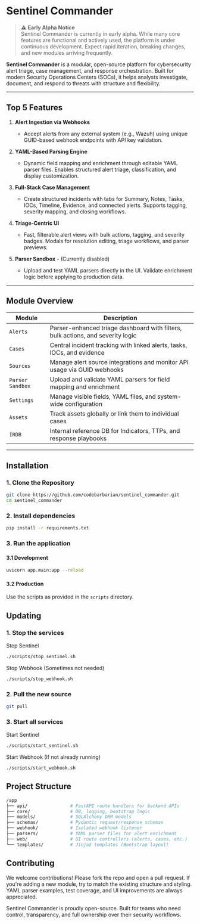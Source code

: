 # Sentinel Commander

> ⚠️ **Early Alpha Notice**  
> Sentinel Commander is currently in early alpha. While many core features are functional and actively used, the platform is under continuous development. Expect rapid iteration, breaking changes, and new modules arriving frequently.

**Sentinel Commander** is a modular, open-source platform for cybersecurity alert triage, case management, and response orchestration. Built for modern Security Operations Centers (SOCs), it helps analysts investigate, document, and respond to threats with structure and flexibility.

---

## Top 5 Features

1. **Alert Ingestion via Webhooks**
   - Accept alerts from any external system (e.g., Wazuh) using unique GUID-based webhook endpoints with API key validation.
   
2. **YAML-Based Parsing Engine**
   - Dynamic field mapping and enrichment through editable YAML parser files. Enables structured alert triage, classification, and display customization.

3. **Full-Stack Case Management**
   - Create structured incidents with tabs for Summary, Notes, Tasks, IOCs, Timeline, Evidence, and connected alerts. Supports tagging, severity mapping, and closing workflows.

4. **Triage-Centric UI**
   - Fast, filterable alert views with bulk actions, tagging, and severity badges. Modals for resolution editing, triage workflows, and parser previews.

5. **Parser Sandbox** - (Currently disabled)
   - Upload and test YAML parsers directly in the UI. Validate enrichment logic before applying to production data.

---

## Module Overview

| Module            | Description                                                                 |
|-------------------|-----------------------------------------------------------------------------|
| `Alerts`          | Parser-enhanced triage dashboard with filters, bulk actions, and severity logic |
| `Cases`           | Central incident tracking with linked alerts, tasks, IOCs, and evidence     |
| `Sources`         | Manage alert source integrations and monitor API usage via GUID webhooks   |
| `Parser Sandbox`  | Upload and validate YAML parsers for field mapping and enrichment           |
| `Settings`        | Manage visible fields, YAML files, and system-wide configuration            |
| `Assets`          | Track assets globally or link them to individual cases                      |
| `IRDB`            | Internal reference DB for Indicators, TTPs, and response playbooks          |

---

## Installation

### 1. Clone the Repository
```bash
git clone https://github.com/codebarbarian/sentinel_commander.git
cd sentinel_commander
```

### 2. Install dependencies
```bash
pip install -r requirements.txt
```

### 3. Run the application
#### 3.1 Development
```bash
uvicorn app.main:app --reload
```
#### 3.2 Production
Use the scripts as provided in the ```scripts``` directory.

## Updating
### 1. Stop the services
Stop Sentinel
```bash
./scripts/stop_sentinel.sh
```
Stop Webhook (Sometimes not needed)
```bash
./scripts/stop_webhook.sh
```
### 2. Pull the new source
```bash
git pull
```

### 3. Start all services
Start Sentinel
```bash
./scripts/start_sentinel.sh
```
Start Webhook (If not already running)
```bash
./scripts/start_webhook.sh
```
## Project Structure
```bash
/app
├── api/                # FastAPI route handlers for backend APIs
├── core/               # DB, logging, bootstrap logic
├── models/             # SQLAlchemy ORM models
├── schemas/            # Pydantic request/response schemas
├── webhook/            # Isolated webhook listener
├── parsers/            # YAML parser files for alert enrichment
├── web/                # UI route controllers (alerts, cases, etc.)
└── templates/          # Jinja2 templates (Bootstrap layout)
```

## Contributing
We welcome contributions!
Please fork the repo and open a pull request. If you're adding a new module, try to match the existing structure and styling. YAML parser examples, test coverage, and UI improvements are always appreciated.

Sentinel Commander is proudly open-source. Built for teams who need control, transparency, and full ownership over their security workflows.
